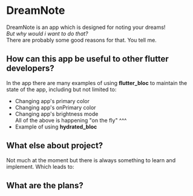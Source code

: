 # DreamNote

DreamNote is an app which is designed for noting your dreams!<br>
*But why would i want to do that?*<br>
There are probably some good reasons for that. You tell me.


## How can this app be useful to other flutter developers?
In the app there are many examples of using **flutter_bloc** to maintain the state of the app, including but not limited to:
- Changing app's primary color
- Changing app's onPrimary color 
- Changing app's brightness mode <br>
All of the above is happening "on the fly"  ^^^
- Example of using **hydrated_bloc**

## What else about project?
Not much at the moment but there is always something to learn and implement. Which leads to: 

## What are the plans? 
